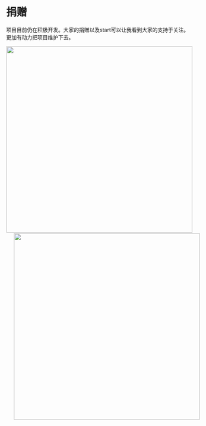 # 捐赠
项目目前仍在积极开发。大家的捐赠以及start可以让我看到大家的支持于关注。更加有动力把项目维护下去。

<div align="left">
<img src=_media/weixin.jpg style="height: 500px; border: 1px solid #e2e2e2"/>
<img src=_media/zhifubao.jpg style="height: 500px; border: 1px solid #e2e2e2; margin-left: 20px"/>
</div>